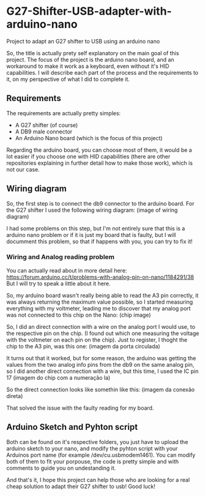 # G27-Shifter-USB-adapter-with-arduino-nano
Project to adapt an G27 shifter to USB using an arduino nano 

So, the title is actually prety self explanatory on the main goal of this project.
The focus of the project is the arduino nano board, and an workaround to make it work as a keyboard, even without it's HID capabilities.
I will describe each part of the process and the requirements to it, on my perspective of what I did to complete it.

## Requirements

The requirements are actually pretty simples:

+ A G27 shifter (of course)
+ A DB9 male connector
+ An Arduino Nano board (which is the focus of this project)
 
Regarding the arduino board, you can choose most of them, it would be a lot easier if you choose one with HID capabilities (there are other repositories explaining in further detail how to make those work), which is not our case.

## Wiring diagram

So, the first step is to connect the db9 connector to the arduino board.
For the G27 shifter I used the following wiring diagram: 
(image of wiring diagram)

I had some problems on this step, but I'm not entirely sure that this is a arduino nano problem or if it is just my board that is faulty, but I will documment this problem, so that if happens with you, you can try to fix it!

### Wiring and Analog reading problem

You can actually read about in more detail here: https://forum.arduino.cc/t/problems-with-analog-pin-on-nano/1184291/38
But I will try to speak a little about it here.

So, my arduino board wasn't really being able to read the A3 pin correctly, it was always returning the maximum value possible, so I started measuring everything with my voltmeter, leading me to discover that my analog port was not connected to this chip on the Nano:
(chip image)

So, I did an direct connection with a wire on the analog port I would use, to the respective pin on the chip. (I found out which one measuring the voltage with the voltmeter on each pin on the chip).
Just to register, I thoght the chip to the A3 pin, was this one:
(imagem da porta circulada)

It turns out that it worked, but for some reason, the arduino was getting the values from the two analog info pins from the db9 on the same analog pin, so I did another direct connection with a wire, but this time, I used the IC pin 17
(imagem do chip com a numeração la)

So the direct connection looks like somethin like this:
(imagem da conexão direta)

That solved the issue with the faulty reading for my board.

## Arduino Sketch and Pyhton script

Both can be found on it's respective folders, you just have to upload the arduino sketch to your nano, and modify the pyhton script with your Arduinos port name (for example /dev/cu.usbmodem1461).
You can modify both of them to fit your porpouse, the code is pretty simple and with comments to guide you on undestanding it.

And that's it, I hope this project can help those who are looking for a real cheap solution to adapt their G27 shifter to usb!
Good luck!







